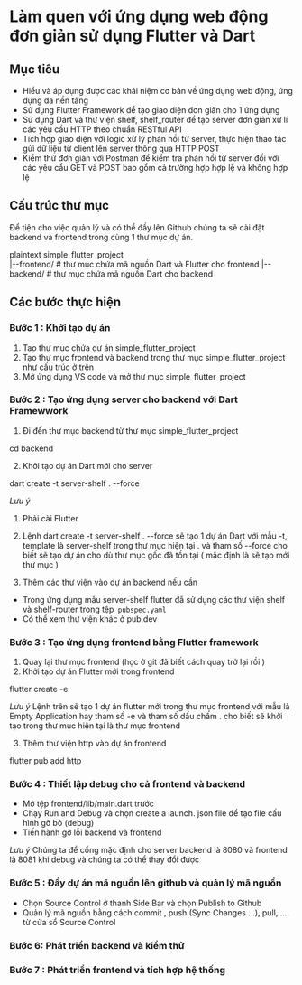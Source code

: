 # Làm quen với ứng dụng web động đơn giản sử dụng Flutter và Dart

## Mục tiêu

- Hiểu và áp dụng được các khái niệm cơ bản về ứng dụng web động, ứng dụng đa nền tảng
- Sử dụng Flutter Framework để tạo giao diện đơn giản cho 1 ứng dụng
- Sử dụng Dart và thư viện shelf, shelf_router để tạo server đơn giản xử lí các yêu cầu HTTP theo chuẩn RESTful API
- Tích hợp giao diện với logic xử lý phản hồi từ server, thực hiện thao tác gửi dữ liệu từ client lên server thông qua HTTP POST
- Kiểm thử đơn giản với Postman để kiểm tra phản hồi từ server đối với các yêu cầu GET và POST bao gồm cả trường hợp hợp lệ và không hợp lệ

## Cấu trúc thư mục

Để tiện cho việc quản lý và có thể đầy lên Github chúng ta sẽ cài đặt backend và frontend trong cùng 1 thư mục dự án.

plaintext
simple_flutter_project\
|--frontend/ # thư mục chứa mã nguồn Dart và Flutter cho frontend
|--backend/ # thư mục chứa mã nguồn Dart cho backend

## Các bước thực hiện

### Bước 1 : Khởi tạo dự án

1. Tạo thư mục chứa dự án simple_flutter_project
2. Tạo thư mục frontend và backend trong thư mục simple_flutter_project như cấu trúc ở trên
3. Mở ứng dụng VS code và mở thư mục simple_flutter_project

### Bước 2 : Tạo ứng dụng server cho backend với Dart Framewwork

1. Đi đến thư mục backend từ thư mục simple_flutter_project

cd backend

2. Khởi tạo dự án Dart mới cho server

dart create -t server-shelf . --force

_Lưu ý_

1.  Phải cài Flutter
2.  Lệnh dart create -t server-shelf . --force sẽ tạo 1 dự án Dart với mẫu -t, template là server-shelf trong thư mục hiện tại . và tham số --force cho biết sẽ tạo dự án cho dù thư mục gốc đã tồn tại ( mặc định là sẽ tạo mới thư mục )

3.  Thêm các thư viện vào dự án backend nếu cần

- Trong ứng dụng mẫu server-shelf flutter đẫ sử dụng các thư viện shelf và shelf-router trong tệp` pubspec.yaml`
- Có thể xem thư viện khác ở pub.dev

### Bước 3 : Tạo ứng dụng frontend bằng Flutter framework

1. Quay lại thư mục frontend (học ở git đã biết cách quay trở lại rồi )
2. Khởi tạo dự án Flutter mới trong frontend

flutter create -e

_Lưu ý_ Lệnh trên sẽ tạo 1 dự án flutter mới trong thư mục frontend với mẫu là Empty Application hay tham số -e và tham số dấu chấm . cho biết sẽ khởi tạo trong thư mục hiện tại là thư mục frontend

3. Thêm thư viện http vào dự án frontend

flutter pub add http

### Bước 4 : Thiết lập debug cho cả frontend và backend

- Mở tệp frontend/lib/main.dart trước
- Chạy Run and Debug và chọn create a launch. json file để tạo file cấu hình gỡ bỏ (debug)
- Tiến hành gỡ lỗi backend và frontend

_Lưu ý_ Chúng ta để cổng mặc định cho server backend là 8080 và frontend là 8081 khi debug và chúng ta có thể thay đổi được

### Bước 5 : Đẩy dự án mã nguồn lên github và quản lý mã nguồn

- Chọn Source Control ở thanh Side Bar và chọn Publish to Github
- Quản lý mã nguồn bằng cách commit , push (Sync Changes ...), pull, .... từ cửa sổ Source Control

### Bước 6: Phát triển backend và kiểm thử

### Bước 7 : Phát triển frontend và tích hợp hệ thống
